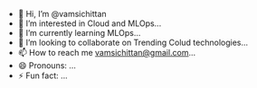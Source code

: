 - 👋 Hi, I’m @vamsichittan
- 👀 I’m interested in Cloud and MLOps...
- 🌱 I’m currently learning MLOps...
- 💞️ I’m looking to collaborate on Trending Colud technologies...
- 📫 How to reach me vamsichittan@gmail.com...
- 😄 Pronouns: ...
- ⚡ Fun fact: ...

<!---
vamsichittan/vamsichittan is a ✨ special ✨ repository because its `README.md` (this file) appears on your GitHub profile.
You can click the Preview link to take a look at your changes.
--->
